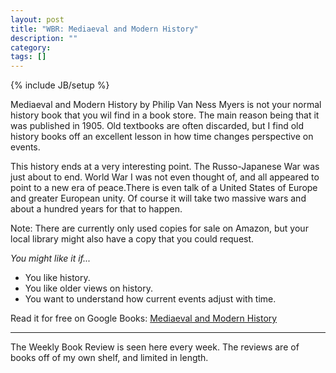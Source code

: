 ```yaml
---
layout: post
title: "WBR: Mediaeval and Modern History"
description: ""
category: 
tags: []
---
```

{% include JB/setup %}

Mediaeval and Modern History by Philip Van Ness Myers is not your normal history book that you wil find in a book store. The main reason being that it was published in 1905. Old textbooks are often discarded, but I find old history books off an excellent lesson in how time changes perspective on events.

This history ends at a very interesting point. The Russo-Japanese War was just about to end. World War I was not even thought of, and all appeared to point to a new era of peace.There is even talk of a United States of Europe and greater European unity. Of course it will take two massive wars and about a hundred years for that to happen.

Note: There are currently only used copies for sale on Amazon, but your local library might also have a copy that you could request.

*You might like it if...*
 * You like history.
 * You like older views on history.
 * You want to understand how current events adjust with time.

Read it for free on Google Books: [Mediaeval and Modern History](http://books.google.com/books/about/Mediaeval_and_modern_history.html?id=VF4AAAAAYAAJ)

---

The Weekly Book Review is seen here every week. The reviews are of books off of my own shelf, and limited in length. 